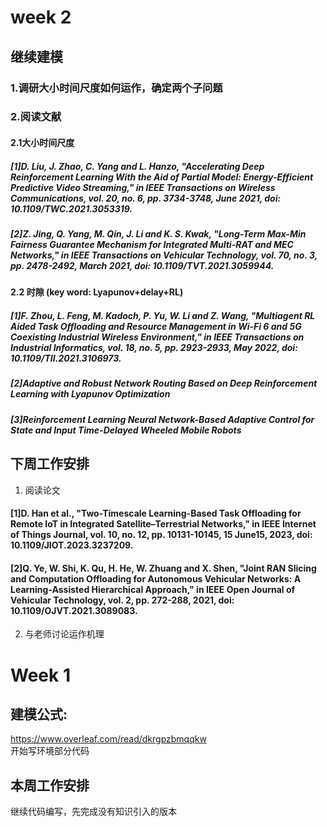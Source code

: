 # week 2
## 继续建模  
### 1.调研大小时间尺度如何运作，确定两个子问题    
### 2.阅读文献  
#### 2.1大小时间尺度  
##### [1]D. Liu, J. Zhao, C. Yang and L. Hanzo, "Accelerating Deep Reinforcement Learning With the Aid of Partial Model: Energy-Efficient Predictive Video Streaming," in IEEE Transactions on Wireless Communications, vol. 20, no. 6, pp. 3734-3748, June 2021, doi: 10.1109/TWC.2021.3053319.
##### [2]Z. Jing, Q. Yang, M. Qin, J. Li and K. S. Kwak, "Long-Term Max-Min Fairness Guarantee Mechanism for Integrated Multi-RAT and MEC Networks," in IEEE Transactions on Vehicular Technology, vol. 70, no. 3, pp. 2478-2492, March 2021, doi: 10.1109/TVT.2021.3059944.
#### 2.2 时隙 (key word: Lyapunov+delay+RL)  
##### [1]F. Zhou, L. Feng, M. Kadoch, P. Yu, W. Li and Z. Wang, "Multiagent RL Aided Task Offloading and Resource Management in Wi-Fi 6 and 5G Coexisting Industrial Wireless Environment," in IEEE Transactions on Industrial Informatics, vol. 18, no. 5, pp. 2923-2933, May 2022, doi: 10.1109/TII.2021.3106973.
##### [2]Adaptive and Robust Network Routing Based on Deep Reinforcement Learning with Lyapunov Optimization
##### [3]Reinforcement Learning Neural Network-Based Adaptive Control for State and Input Time-Delayed Wheeled Mobile Robots

## 下周工作安排
1. 阅读论文
#### [1]D. Han et al., "Two-Timescale Learning-Based Task Offloading for Remote IoT in Integrated Satellite–Terrestrial Networks," in IEEE Internet of Things Journal, vol. 10, no. 12, pp. 10131-10145, 15 June15, 2023, doi: 10.1109/JIOT.2023.3237209.  
#### [2]Q. Ye, W. Shi, K. Qu, H. He, W. Zhuang and X. Shen, "Joint RAN Slicing and Computation Offloading for Autonomous Vehicular Networks: A Learning-Assisted Hierarchical Approach," in IEEE Open Journal of Vehicular Technology, vol. 2, pp. 272-288, 2021, doi: 10.1109/OJVT.2021.3089083.
2. 与老师讨论运作机理

# Week 1
## 建模公式: 
<https://www.overleaf.com/read/dkrgpzbmqqkw>  
开始写环境部分代码
## 本周工作安排
继续代码编写，先完成没有知识引入的版本
